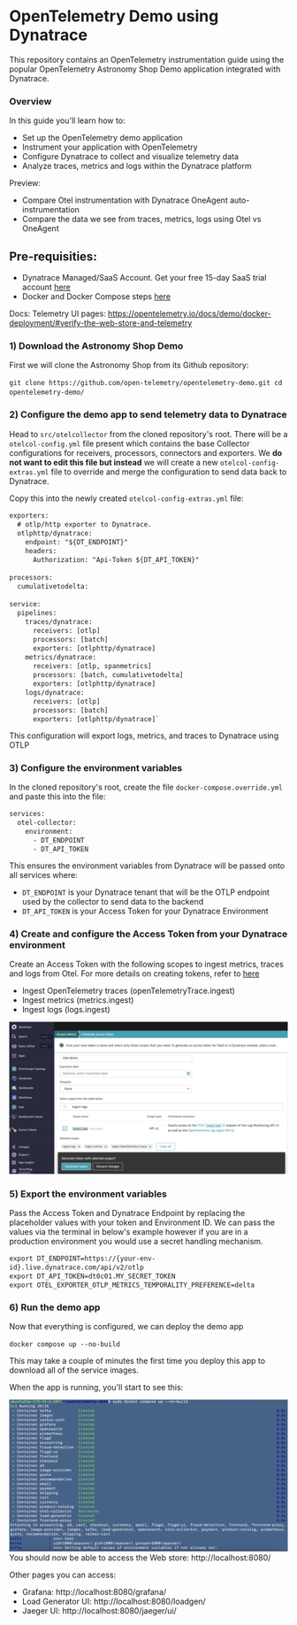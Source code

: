 # OpenTelemetry Demo using Dynatrace

This repository contains an OpenTelemetry instrumentation guide using the popular OpenTelemetry Astronomy Shop Demo application integrated with Dynatrace.

### Overview

In this guide you'll learn how to:
* Set up the OpenTelemetry demo application
* Instrument your application with OpenTelemetry
* Configure Dynatrace to collect and visualize telemetry data
* Analyze traces, metrics and logs within the Dynatrace platform

Preview:
- Compare Otel instrumentation with Dynatrace OneAgent auto-instrumentation 
- Compare the data we see from traces, metrics, logs using Otel vs OneAgent 

## Pre-requisities:
- Dynatrace Managed/SaaS Account. Get your free 15-day SaaS trial account [here](https://www.dynatrace.com/signup/)
- Docker and Docker Compose steps [here](https://opentelemetry.io/docs/demo/docker-deployment/)

Docs:
Telemetry UI pages: https://opentelemetry.io/docs/demo/docker-deployment/#verify-the-web-store-and-telemetry

### 1) Download the Astronomy Shop Demo 

First we will clone the Astronomy Shop from its Github repository:

`git clone https://github.com/open-telemetry/opentelemetry-demo.git cd opentelemetry-demo/`


### 2) Configure the demo app to send telemetry data to Dynatrace

Head to `src/otelcollector` from the cloned repository's root. There will be a `otelcol-config.yml` file present which contains the base Collector configurations for receivers, processors, 
connectors and exporters. We **do not want to edit this file but instead** we will create a new `otelcol-config-extras.yml` file to override and merge the configuration to send data back to Dynatrace. 

Copy this into the newly created 
`otelcol-config-extras.yml` file:

```
exporters: 
  # otlp/http exporter to Dynatrace.  
  otlphttp/dynatrace:  
    endpoint: "${DT_ENDPOINT}"  
    headers:  
      Authorization: "Api-Token ${DT_API_TOKEN}"  
 
processors:  
  cumulativetodelta:  
  
service:  
  pipelines:  
    traces/dynatrace:  
      receivers: [otlp]  
      processors: [batch]  
      exporters: [otlphttp/dynatrace]  
    metrics/dynatrace:  
      receivers: [otlp, spanmetrics]  
      processors: [batch, cumulativetodelta]  
      exporters: [otlphttp/dynatrace]  
    logs/dynatrace:  
      receivers: [otlp]  
      processors: [batch]  
      exporters: [otlphttp/dynatrace]`
```
This configuration will export logs, metrics, and traces to Dynatrace using OTLP

### 3) Configure the environment variables

In the cloned repository's root, create the file `docker-compose.override.yml` and paste this into the file:

```
services: 
  otel-collector: 
    environment: 
      - DT_ENDPOINT 
      - DT_API_TOKEN
```

This ensures the environment variables from Dynatrace will be passed onto all services where:

- `DT_ENDPOINT` is your Dynatrace tenant that will be the OTLP endpoint used by the collector to send data to the backend
- `DT_API_TOKEN` is your Access Token for your Dynatrace Environment

### 4) Create and configure the Access Token from your Dynatrace environment

Create an Access Token with the following scopes to ingest metrics, traces and logs from Otel. For more details on creating tokens, refer to [here](https://docs.dynatrace.com/docs/discover-dynatrace/references/dynatrace-api/basics/dynatrace-api-authentication?_gl=1*et5t8r*_gcl_au*MTQ5NjAzOTE3MC4xNzQzMzg2Mzc3*_ga*MTg0MDU4MDY1LjE3MzE1NDQzNjU.*_ga_1MEMV02JXV*MTc0MzM4NjM2NS44MS4xLjE3NDMzOTAzODYuMC4wLjA.)
* Ingest OpenTelemetry traces (openTelemetryTrace.ingest)
* Ingest metrics (metrics.ingest)
* Ingest logs (logs.ingest)

![alt_text](https://github.com/terrypengdt/OpenTelemetry-Demo/blob/main/images/Lab%202%20Otel%20token%20scope.png)

### 5) Export the environment variables 

Pass the Access Token and Dynatrace Endpoint by replacing the placeholder values with your token and Environment ID. We can pass the values via the terminal in below's example however if you are in a production environment you would use a secret handling mechanism.

```
export DT_ENDPOINT=https://{your-env-id}.live.dynatrace.com/api/v2/otlp 
export DT_API_TOKEN=dt0c01.MY_SECRET_TOKEN 
export OTEL_EXPORTER_OTLP_METRICS_TEMPORALITY_PREFERENCE=delta
```

### 6) Run the demo app

Now that everything is configured, we can deploy the demo app

`docker compose up --no-build`

This may take a couple of minutes the first time you deploy this app to download all of the service images.

When the app is running, you'll start to see this:

![alt_text](https://github.com/terrypengdt/OpenTelemetry-Demo/blob/main/images/Lab%202%20compose.png)
You should now be able to access the Web store: http://localhost:8080/

Other pages you can access:
- Grafana: http://localhost:8080/grafana/
- Load Generator UI: http://localhost:8080/loadgen/
- Jaeger UI: http://localhost:8080/jaeger/ui/
